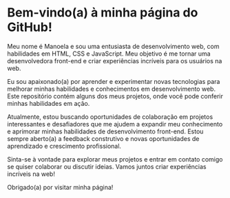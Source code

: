 # Bem-vindo(a) à minha página do GitHub!

Meu nome é Manoela e sou uma entusiasta de desenvolvimento web, com habilidades em HTML, CSS e JavaScript. Meu objetivo é me tornar uma desenvolvedora front-end e criar experiências incríveis para os usuários na web.

Eu sou apaixonado(a) por aprender e experimentar novas tecnologias para melhorar minhas habilidades e conhecimentos em desenvolvimento web. Este repositório contém alguns dos meus projetos, onde você pode conferir minhas habilidades em ação.

Atualmente, estou buscando oportunidades de colaboração em projetos interessantes e desafiadores que me ajudem a expandir meu conhecimento e aprimorar minhas habilidades de desenvolvimento front-end. Estou sempre aberto(a) a feedback construtivo e novas oportunidades de aprendizado e crescimento profissional.

Sinta-se à vontade para explorar meus projetos e entrar em contato comigo se quiser colaborar ou discutir ideias. Vamos juntos criar experiências incríveis na web!

Obrigado(a) por visitar minha página!
